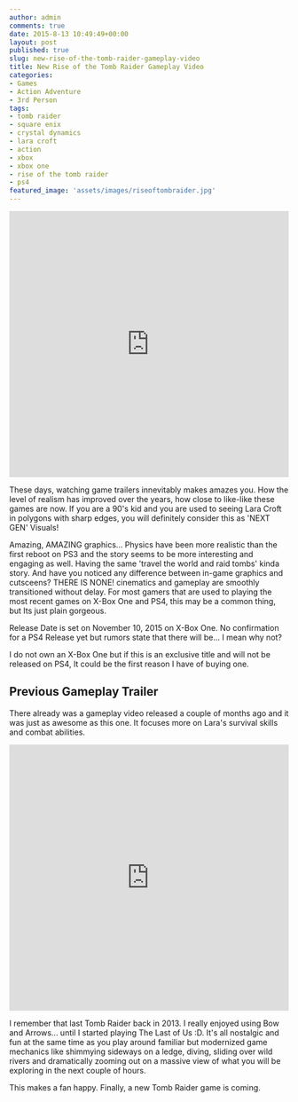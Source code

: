 ```yaml
---
author: admin
comments: true
date: 2015-8-13 10:49:49+00:00
layout: post
published: true
slug: new-rise-of-the-tomb-raider-gameplay-video
title: New Rise of the Tomb Raider Gameplay Video
categories:
- Games
- Action Adventure
- 3rd Person
tags:
- tomb raider
- square enix
- crystal dynamics
- lara croft
- action
- xbox
- xbox one
- rise of the tomb raider
- ps4
featured_image: 'assets/images/riseoftombraider.jpg'
---
```


<iframe width="100%" height="480" src="https://www.youtube.com/embed/y31ifuSjanw" frameborder="0" allowfullscreen></iframe>

These days, watching game trailers innevitably makes amazes you. How the level of realism has improved over the years, how close to like-like these games are now. If you are a 90's kid and you are used to seeing Lara Croft in polygons with sharp edges, you will definitely consider this as 'NEXT GEN' Visuals!

Amazing, AMAZING graphics... Physics have been more realistic than the first reboot on PS3 and the story seems to be more interesting and engaging as well. Having the same 'travel the world and raid tombs' kinda story. And have you noticed any difference between in-game graphics and cutsceens? THERE IS NONE! cinematics and gameplay are smoothly transitioned without delay. For most gamers that are used to playing the most recent games on X-Box One and PS4, this may be a common thing, but Its just plain gorgeous. 

Release Date is set on November 10, 2015 on X-Box One. No confirmation for a PS4 Release yet but rumors state that there will be... I mean why not?

I do not own an X-Box One but if this is an exclusive title and will not be released on PS4, It could be the first reason I have of buying one.

Previous Gameplay Trailer
---

There already was a gameplay video released a couple of months ago and it was just as awesome as this one. It focuses more on Lara's survival skills and combat abilities.

<iframe width="100%" height="480" src="https://www.youtube.com/embed/1j5wE03OBEs" frameborder="0" allowfullscreen></iframe>

I remember that last Tomb Raider back in 2013. I really enjoyed using Bow and Arrows... until I started playing The Last of Us :D. It's all nostalgic and fun at the same time as you play around familiar but modernized game mechanics like shimmying sideways on a ledge, diving, sliding over wild rivers and dramatically zooming out on a massive view of what you will be exploring in the next couple of hours. 

This makes a fan happy. Finally, a new Tomb Raider game is coming.